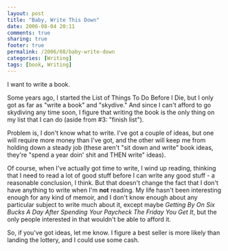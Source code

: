 ```yaml
---
layout: post
title: "Baby, Write This Down"
date: 2006-08-04 20:11
comments: true
sharing: true
footer: true
permalink: /2006/08/baby-write-down
categories: [Writing]
tags: [book, Writing]
---
```

I want to write a book.

Some years ago, I started the List of Things To Do Before I Die, but I only got as far as "write a book" and "skydive."  And since I can't afford to go skydiving any time soon, I figure that writing the book is the only thing on my list that I can do (aside from #3: "finish list").

Problem is, I don't know what to write.  I've got a couple of ideas, but one will require more money than I've got, and the other will keep me from holding down a steady job (these aren't "sit down and write" book ideas, they're "spend a year doin' shit and THEN write" ideas).

Of course, when I've actually got time to write, I wind up reading, thinking that I need to read a lot of good stuff before I can write any good stuff - a reasonable conclusion, I think.  But that doesn't change the fact that I don't have anything to write when I'm <b>not</b> reading.  My life hasn't been interesting enough for any kind of memoir, and I don't know enough about any particular subject to write much about it, except maybe <i>Getting By On Six Bucks A Day After Spending Your Paycheck The Friday You Get It</i>, but the only people interested in that wouldn't be able to afford it.

So, if you've got ideas, let me know.  I figure a best seller is more likely than landing the lottery, and I could use some cash.

